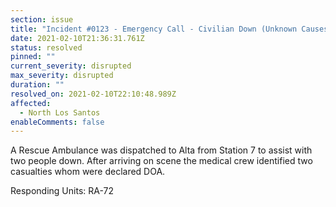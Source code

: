 ```yaml
---
section: issue
title: "Incident #0123 - Emergency Call - Civilian Down (Unknown Causes)"
date: 2021-02-10T21:36:31.761Z
status: resolved
pinned: ""
current_severity: disrupted
max_severity: disrupted
duration: ""
resolved_on: 2021-02-10T22:10:48.989Z
affected:
  - North Los Santos
enableComments: false
---
```

A Rescue Ambulance was dispatched to Alta from Station 7 to assist with two people down. After arriving on scene the medical crew identified two casualties whom were declared DOA.

Responding Units: RA-72